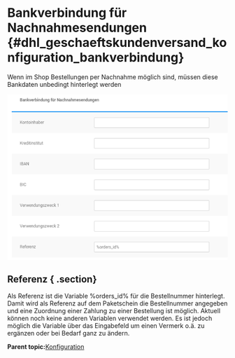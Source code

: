 # Bankverbindung für Nachnahmesendungen {#dhl_geschaeftskundenversand_konfiguration_bankverbindung}

Wenn im Shop Bestellungen per Nachnahme möglich sind, müssen diese Bankdaten unbedingt hinterlegt werden

![](Bilder/GKV2_20170628_004.png "Bankverbindung für Nachnamesendungen")

## Referenz { .section}

Als Referenz ist die Variable %orders\_id% für die Bestellnummer hinterlegt. Damit wird als Referenz auf dem Paketschein die Bestellnummer angegeben und eine Zuordnung einer Zahlung zu einer Bestellung ist möglich. Aktuell können noch keine anderen Variablen verwendet werden. Es ist jedoch möglich die Variable über das Eingabefeld um einen Vermerk o.ä. zu ergänzen oder bei Bedarf ganz zu ändern.

**Parent topic:**[Konfiguration](7_7_2_Konfiguration.md)

